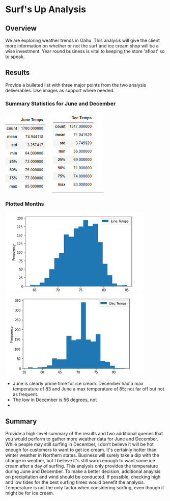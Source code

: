 # Surf's Up Analysis 
## Overview 
We are exploring weather trends in Oahu. This analysis will give the client more information on whether or not the surf and ice cream shop will be a wise investment. Year round business is vital to keeping the store 'afloat' so to speak. 


## Results

Provide a bulleted list with three major points from the two analysis deliverables. Use images as support where needed.

### Summary Statistics for June and December
![June_Temps](/Resources/june_temps.png) ![Dec_Temps](/Resources/dec_temps.png)

### Plotted Months
![June_plot](/Resources/june_plot.png) ![Dec_plot](/Resources/dec_plot.png)

* June is clearly prime time for ice cream. December had a max temperature of 83 and June a max temperature of 85; not far off but not as frequent. 
* The low in December is 56 degrees, not 
* 

## Summary 
Provide a high-level summary of the results and two additional queries that you would perform to gather more weather data for June and December.
While people may still surfing in December, I don't believe it will be hot enough for customers to want to get ice cream. It's certainly hotter than winter weather in Northern states. Business will surely take a dip with the change in weather, but I believe it's still warm enough to want some ice cream after a day of surfing. 
This analysis only provides the temperature during June and December. To make a better decision, additional anaylsis on precipitation and wind should be conducted. If possible, checking high and low tides for the best surfing times would benefit the analysis. Temperature is not the only factor when considering surfing, even though it might be for ice cream.
